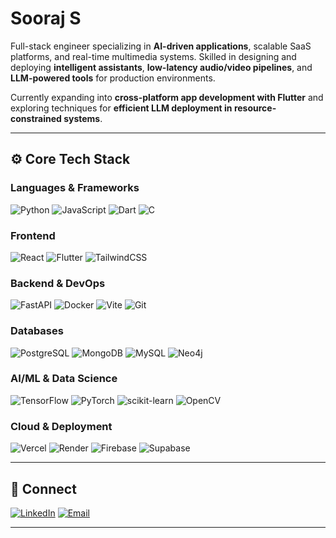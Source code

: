 # Sooraj S

Full-stack engineer specializing in **AI-driven applications**, scalable SaaS platforms, and real-time multimedia systems. Skilled in designing and deploying **intelligent assistants**, **low-latency audio/video pipelines**, and **LLM-powered tools** for production environments.

Currently expanding into **cross-platform app development with Flutter** and exploring techniques for **efficient LLM deployment in resource-constrained systems**.

---

## ⚙️ Core Tech Stack

### Languages & Frameworks

![Python](https://img.shields.io/badge/Python-3776AB?style=for-the-badge\&logo=python\&logoColor=white)
![JavaScript](https://img.shields.io/badge/JavaScript-F7DF1E?style=for-the-badge\&logo=javascript\&logoColor=black)
![Dart](https://img.shields.io/badge/Dart-0175C2?style=for-the-badge\&logo=dart\&logoColor=white)
![C](https://img.shields.io/badge/C-00599C?style=for-the-badge\&logo=c\&logoColor=white)

### Frontend

![React](https://img.shields.io/badge/React-20232A?style=for-the-badge\&logo=react\&logoColor=61DAFB)
![Flutter](https://img.shields.io/badge/Flutter-02569B?style=for-the-badge\&logo=flutter\&logoColor=white)
![TailwindCSS](https://img.shields.io/badge/Tailwind_CSS-38B2AC?style=for-the-badge\&logo=tailwind-css\&logoColor=white)

### Backend & DevOps

![FastAPI](https://img.shields.io/badge/FastAPI-005571?style=for-the-badge\&logo=fastapi)
![Docker](https://img.shields.io/badge/Docker-0db7ed?style=for-the-badge\&logo=docker\&logoColor=white)
![Vite](https://img.shields.io/badge/Vite-646CFF?style=for-the-badge\&logo=vite\&logoColor=white)
![Git](https://img.shields.io/badge/Git-F05032?style=for-the-badge\&logo=git\&logoColor=white)

### Databases

![PostgreSQL](https://img.shields.io/badge/PostgreSQL-316192?style=for-the-badge\&logo=postgresql\&logoColor=white)
![MongoDB](https://img.shields.io/badge/MongoDB-4EA94B?style=for-the-badge\&logo=mongodb\&logoColor=white)
![MySQL](https://img.shields.io/badge/MySQL-4479A1?style=for-the-badge\&logo=mysql\&logoColor=white)
![Neo4j](https://img.shields.io/badge/Neo4j-008CC1?style=for-the-badge\&logo=neo4j\&logoColor=white)

### AI/ML & Data Science

![TensorFlow](https://img.shields.io/badge/TensorFlow-FF6F00?style=for-the-badge\&logo=tensorflow\&logoColor=white)
![PyTorch](https://img.shields.io/badge/PyTorch-EE4C2C?style=for-the-badge\&logo=pytorch\&logoColor=white)
![scikit-learn](https://img.shields.io/badge/scikit--learn-F7931E?style=for-the-badge\&logo=scikit-learn\&logoColor=white)
![OpenCV](https://img.shields.io/badge/OpenCV-27338e?style=for-the-badge\&logo=OpenCV\&logoColor=white)

### Cloud & Deployment

![Vercel](https://img.shields.io/badge/Vercel-000000?style=for-the-badge\&logo=vercel\&logoColor=white)
![Render](https://img.shields.io/badge/Render-46E3B7?style=for-the-badge\&logo=render\&logoColor=white)
![Firebase](https://img.shields.io/badge/Firebase-039BE5?style=for-the-badge\&logo=firebase\&logoColor=white)
![Supabase](https://img.shields.io/badge/Supabase-3ECF8E?style=for-the-badge\&logo=supabase\&logoColor=white)

---

## 🔗 Connect

[![LinkedIn](https://img.shields.io/badge/LinkedIn-0077B5?style=for-the-badge\&logo=linkedin\&logoColor=white)](https://www.linkedin.com/in/sooraj-satheesan/)
[![Email](https://img.shields.io/badge/Email-D14836?style=for-the-badge\&logo=gmail\&logoColor=white)](mailto:soorajsatheesan4321@gmail.com)

---
